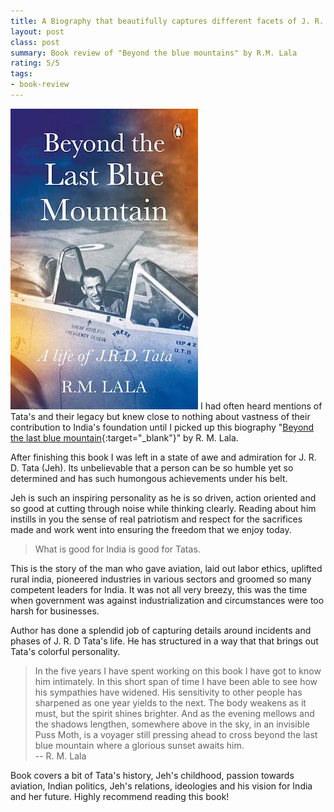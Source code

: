 ```yaml
---
title: A Biography that beautifully captures different facets of J. R. D. Tata's life
layout: post
class: post
summary: Book review of "Beyond the blue mountains" by R.M. Lala
rating: 5/5
tags:
- book-review
---
```

![Beyond the last blue mountain - Book Cover](/images/posts/beyond_the_last_blue_mountain.jpg) I had often heard mentions of Tata's and their legacy but knew close to nothing about vastness of their contribution to India's foundation until I picked up this biography "[Beyond the last blue mountain](https://www.goodreads.com/book/show/1753947.Beyond_The_Last_Blue_Mountain){:target="_blank"}" by R. M. Lala.  

After finishing this book I was left in a state of awe and admiration for J. R. D. Tata (Jeh). Its unbelievable that a person can be so humble yet so determined and has such humongous achievements under his belt.

<!--break-->

Jeh is such an inspiring personality as he is so driven, action oriented and so good at cutting through noise while thinking clearly. Reading about him instills in you the sense of real patriotism and respect for the sacrifices made and work went into ensuring the freedom that we enjoy today. 

> What is good for India is good for Tatas.

This is the story of the man who gave aviation, laid out labor ethics, uplifted rural india, pioneered industries in various sectors and groomed so many competent leaders for India. It was not all very breezy, this was the time when government was against industrialization and circumstances were too harsh for businesses. 

Author has done a splendid job of capturing details around incidents and phases of J. R. D Tata's life. He has structured in a way that that brings out Tata's colorful personality.

>In the five years I have spent working on this book I have got to know him intimately. In this short span of time I have been able to see how his sympathies have widened. His sensitivity to other people has sharpened as one year yields to the next. The body weakens as it must, but the spirit shines brighter. And as the evening mellows and the shadows lengthen, somewhere above in the sky, in an invisible Puss Moth, is a voyager still pressing ahead to cross beyond the last blue mountain where a glorious sunset awaits him.\
> -- R. M. Lala

Book covers a bit of Tata's history, Jeh's childhood, passion towards aviation, Indian politics, Jeh's relations, ideologies and his vision for India and her future. Highly recommend reading this book!